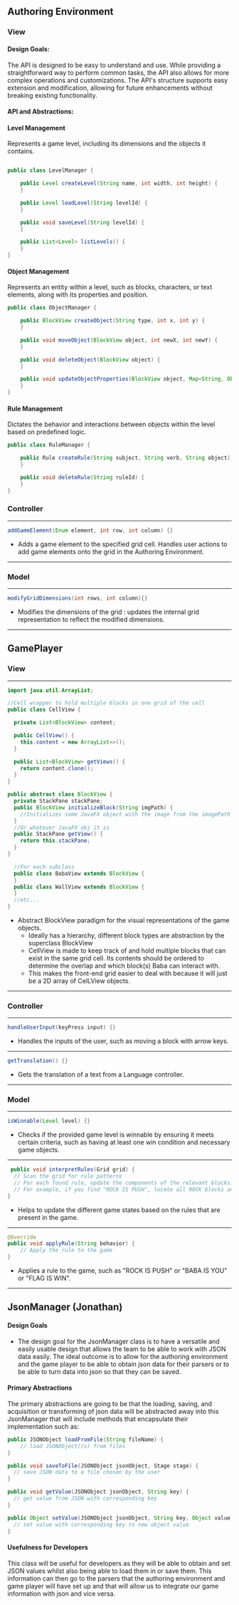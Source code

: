 
## Authoring Environment
### View

#### Design Goals:

The API is designed to be easy to understand and use. While providing a straightforward way to 
perform common tasks, the API also allows for more complex operations and customizations.
The API's structure supports easy extension and modification, allowing for future enhancements 
without breaking existing functionality.

#### API and Abstractions:

#### Level Management
Represents a game level, including its dimensions and the objects it contains.

```java

public class LevelManager {

    public Level createLevel(String name, int width, int height) {
    }

    public Level loadLevel(String levelId) {
    }

    public void saveLevel(String levelId) {
    }

    public List<Level> listLevels() {
    }
}
```
#### Object Management
Represents an entity within a level, such as blocks, characters, or text elements, along 
with its properties and position.

```java
public class ObjectManager {

    public BlockView createObject(String type, int x, int y) {
    }

    public void moveObject(BlockView object, int newX, int newY) {
    }

    public void deleteObject(BlockView object) {
    }

    public void updateObjectProperties(BlockView object, Map<String, Object> properties) {
    }
}
```

#### Rule Management
Dictates the behavior and interactions between objects within the level based on predefined logic.

```java
public class RuleManager {

    public Rule createRule(String subject, String verb, String object) {
    }

    public void deleteRule(String ruleId) {
    }
}

```


### Controller

---
```java
addGameElement(Enum element, int row, int column) {}

```
- Adds a game element to the specified grid cell. Handles user actions 
  to add game elements onto the grid in the Authoring Environment.
---

### Model

---
```java
modifyGridDimensions(int rows, int column){}
```
- Modifies the dimensions of the grid : updates the internal grid representation to reflect the modified dimensions.
---


## GamePlayer
### View

--- 

```java
import java.util.ArrayList;

//Cell wrapper to hold multiple blocks in one grid of the cell
public class CellView {

  private List<BlockView> content;

  public CellView() {
    this.content = new ArrayList<>();
  }

  public List<BlockView> getViews() {
    return content.clone();
  }
}

public abstract class BlockView {
  private StackPane stackPane;
  public BlockView initializeBlock(String imgPath) {
    //Initializes some JavaFX object with the image from the imagePath
  }
  //Or whatever JavaFX obj it is
  public StackPane getView() {
    return this.stackPane;
  }
}

  //For each subclass
  public class BabaView extends BlockView {
  }
  public class WallView extends BlockView {
  }
  //etc...
}
```
- Abstract BlockView paradigm for the visual representations of the game objects.
  - Ideally has a hierarchy, different block types are abstraction by the superclass BlockView
  - CellView is made to keep track of and hold multiple blocks that can exist in the same grid cell. 
  Its contents should be ordered to determine the overlap and which block(s) Baba can interact with.
  - This makes the front-end grid easier to deal with because it will just be a 2D array of CelLView
  objects.
---  



### Controller

---
```java
handleUserInput(keyPress input) {}
```
- Handles the inputs of the user, such as moving a block with arrow keys.
---
```java
getTranslation() {}
```
- Gets the translation of a text from a Language controller.
---




### Model

---
```java 
isWinnable(Level level) {}
```
- Checks if the provided game level is winnable by ensuring it meets certain criteria, such as having at least one win condition and necessary game objects.
---
```java
 public void interpretRules(Grid grid) {
  // Scan the grid for rule patterns
  // For each found rule, update the components of the relevant blocks.
  // For example, if you find "ROCK IS PUSH", locate all ROCK blocks and add/update the Pushable component.
}
```
-  Helps to update the different game states based on the rules that are present in the game.
---
```java
@Override
public void applyRule(String behavior) {
    // Apply the rule to the game
}

```
- Applies a rule to the game, such as "ROCK IS PUSH" or "BABA IS YOU" or "FLAG IS WIN".
---


## JsonManager (Jonathan)

#### Design Goals
* The design goal for the JsonManager class is to have a versatile and easily usable design that 
allows the team to be able to work with JSON data easily. The ideal outcome is to allow for the 
authoring environment and the game player to be able to obtain json data for their parsers or to 
be able to turn data into json so that they can be saved. 

#### Primary Abstractions
The primary abstractions are going to be that the loading, saving, and acquisition or transforming 
of json data will be abstracted away into this JsonManager that will include methods that
encapsulate their implementation such as:

```java
public JSONObject loadFromFile(String fileName) {
    // load JSONObject/(s) from files
}

public void saveToFile(JSONObject jsonObject, Stage stage) {
  // save JSON data to a file chosen by the user
}

public void getValue(JSONObject jsonObject, String key) {
  // get value from JSON with corresponding key
}

public Object setValue(JSONObject jsonObject, String key, Object value) {
  // set value with corresponding key to new object value
}
```

#### Usefulness for Developers

This class will be useful for developers as they will be able to 
obtain and set JSON values whilst also being able to load them in 
or save them. This information can then go to the parsers that 
the authoring environment and game player will have set up and that
will allow us to integrate our game information with json and 
vice versa. 